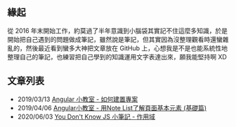 ## 緣起

從 2016 年末開始工作，約莫過了半年意識到小腦袋其實記不住這麼多知識，於是開始把自己遇到的問題做成筆記，雖然說是筆記，但其實因為沒整理觀看時還蠻雜亂的，然後最近看到蠻多大神把文章放在 GitHub 上，心想我是不是也能系統性地整理自己的筆記，也練習把自己學到的知識運用文字表達出來，願我能堅持啊 XD

## 文章列表

- 2019/03/13 [Angular 小教室 - 如何建置專案](https://github.com/marshal604/blog/issues/1)
- 2019/04/06 [Angular小教室 - 用Note List了解頁面基本元素 (基礎篇)](https://github.com/marshal604/blog/issues/2)
- 2020/06/03 [You Don't Know JS 小筆記 - 作用域](https://github.com/marshal604/blog/issues/3)
